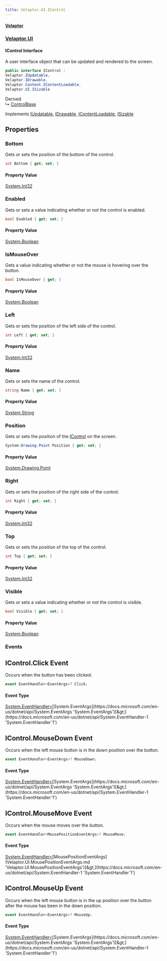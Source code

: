 ```yaml
---
title: Velaptor.UI.IControl
---
```


#### [Velaptor](Namespaces.md 'Velaptor Namespaces')
### [Velaptor.UI](Velaptor.UI.md 'Velaptor.UI')

#### IControl Interface

A user interface object that can be updated and rendered to the screen.

```csharp
public interface IControl :
Velaptor.IUpdatable,
Velaptor.IDrawable,
Velaptor.Content.IContentLoadable,
Velaptor.UI.ISizable
```

Derived  
&#8627; [ControlBase](Velaptor.UI.ControlBase.md 'Velaptor.UI.ControlBase')

Implements [IUpdatable](Velaptor.IUpdatable.md 'Velaptor.IUpdatable'), [IDrawable](Velaptor.IDrawable.md 'Velaptor.IDrawable'), [IContentLoadable](Velaptor.Content.IContentLoadable.md 'Velaptor.Content.IContentLoadable'), [ISizable](Velaptor.UI.ISizable.md 'Velaptor.UI.ISizable')
## Properties

<a name='Velaptor.UI.IControl.Bottom'></a>

### Bottom 

Gets or sets the position of the bottom of the control.

```csharp
int Bottom { get; set; }
```

#### Property Value
[System.Int32](https://docs.microsoft.com/en-us/dotnet/api/System.Int32 'System.Int32')

<a name='Velaptor.UI.IControl.Enabled'></a>

### Enabled 

Gets or sets a value indicating whether or not the control is enabled.

```csharp
bool Enabled { get; set; }
```

#### Property Value
[System.Boolean](https://docs.microsoft.com/en-us/dotnet/api/System.Boolean 'System.Boolean')

<a name='Velaptor.UI.IControl.IsMouseOver'></a>

### IsMouseOver 

Gets a value indicating whether or not the mouse is hovering over the button.

```csharp
bool IsMouseOver { get; }
```

#### Property Value
[System.Boolean](https://docs.microsoft.com/en-us/dotnet/api/System.Boolean 'System.Boolean')

<a name='Velaptor.UI.IControl.Left'></a>

### Left 

Gets or sets the position of the left side of the control.

```csharp
int Left { get; set; }
```

#### Property Value
[System.Int32](https://docs.microsoft.com/en-us/dotnet/api/System.Int32 'System.Int32')

<a name='Velaptor.UI.IControl.Name'></a>

### Name 

Gets or sets the name of the control.

```csharp
string Name { get; set; }
```

#### Property Value
[System.String](https://docs.microsoft.com/en-us/dotnet/api/System.String 'System.String')

<a name='Velaptor.UI.IControl.Position'></a>

### Position 

Gets or sets the position of the [IControl](Velaptor.UI.IControl.md 'Velaptor.UI.IControl') on the screen.

```csharp
System.Drawing.Point Position { get; set; }
```

#### Property Value
[System.Drawing.Point](https://docs.microsoft.com/en-us/dotnet/api/System.Drawing.Point 'System.Drawing.Point')

<a name='Velaptor.UI.IControl.Right'></a>

### Right 

Gets or sets the position of the right side of the control.

```csharp
int Right { get; set; }
```

#### Property Value
[System.Int32](https://docs.microsoft.com/en-us/dotnet/api/System.Int32 'System.Int32')

<a name='Velaptor.UI.IControl.Top'></a>

### Top 

Gets or sets the position of the top of the control.

```csharp
int Top { get; set; }
```

#### Property Value
[System.Int32](https://docs.microsoft.com/en-us/dotnet/api/System.Int32 'System.Int32')

<a name='Velaptor.UI.IControl.Visible'></a>

### Visible 

Gets or sets a value indicating whether or not the control is visible.

```csharp
bool Visible { get; set; }
```

#### Property Value
[System.Boolean](https://docs.microsoft.com/en-us/dotnet/api/System.Boolean 'System.Boolean')
### Events

<a name='Velaptor.UI.IControl.Click'></a>

## IControl.Click Event

Occurs when the button has been clicked.

```csharp
event EventHandler<EventArgs>? Click;
```

#### Event Type
[System.EventHandler&lt;](https://docs.microsoft.com/en-us/dotnet/api/System.EventHandler-1 'System.EventHandler`1')[System.EventArgs](https://docs.microsoft.com/en-us/dotnet/api/System.EventArgs 'System.EventArgs')[&gt;](https://docs.microsoft.com/en-us/dotnet/api/System.EventHandler-1 'System.EventHandler`1')

<a name='Velaptor.UI.IControl.MouseDown'></a>

## IControl.MouseDown Event

Occurs when the left mouse button is in the down position over the button.

```csharp
event EventHandler<EventArgs>? MouseDown;
```

#### Event Type
[System.EventHandler&lt;](https://docs.microsoft.com/en-us/dotnet/api/System.EventHandler-1 'System.EventHandler`1')[System.EventArgs](https://docs.microsoft.com/en-us/dotnet/api/System.EventArgs 'System.EventArgs')[&gt;](https://docs.microsoft.com/en-us/dotnet/api/System.EventHandler-1 'System.EventHandler`1')

<a name='Velaptor.UI.IControl.MouseMove'></a>

## IControl.MouseMove Event

Occurs when the mouse moves over the button.

```csharp
event EventHandler<MousePositionEventArgs>? MouseMove;
```

#### Event Type
[System.EventHandler&lt;](https://docs.microsoft.com/en-us/dotnet/api/System.EventHandler-1 'System.EventHandler`1')[MousePositionEventArgs](Velaptor.UI.MousePositionEventArgs.md 'Velaptor.UI.MousePositionEventArgs')[&gt;](https://docs.microsoft.com/en-us/dotnet/api/System.EventHandler-1 'System.EventHandler`1')

<a name='Velaptor.UI.IControl.MouseUp'></a>

## IControl.MouseUp Event

Occurs when the left mouse button is in the up position over the button  
after the mouse has been in the down position.

```csharp
event EventHandler<EventArgs>? MouseUp;
```

#### Event Type
[System.EventHandler&lt;](https://docs.microsoft.com/en-us/dotnet/api/System.EventHandler-1 'System.EventHandler`1')[System.EventArgs](https://docs.microsoft.com/en-us/dotnet/api/System.EventArgs 'System.EventArgs')[&gt;](https://docs.microsoft.com/en-us/dotnet/api/System.EventHandler-1 'System.EventHandler`1')